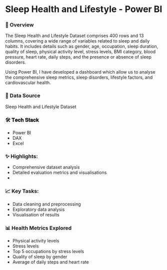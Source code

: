 # Sleep Health and Lifestyle - Power BI

### 📝 Overview
The Sleep Health and Lifestyle Dataset comprises 400 rows and 13 columns, covering a wide range of variables related to sleep and daily habits. It includes details such as gender, age, occupation, sleep duration, quality of sleep, physical activity level, stress levels, BMI category, blood pressure, heart rate, daily steps, and the presence or absence of sleep disorders.

Using Power BI, I have developed a dashboard which allow us to analyse the comprehensive sleep metrics, sleep disorders, lifestyle factors, and cardiovascular health.

### 📂 Data Source
Sleep Health and Lifestyle Dataset

### 🛠️ 𝐓𝐞𝐜𝐡 𝐒𝐭𝐚𝐜𝐤
- Power BI
- DAX
- Excel

### ✨ **Highlights**:
- Comprehensive dataset analysis 
- Detailed evaluation metrics and visualisations
- 

### 📈 **Key Tasks**:
- Data cleaning and preprocessing 
- Exploratory data analysis 
- Visualisation of results

### 📊 **Health Metrics Explored**
- Physical activity levels
- Stress levels
- Top 5 occupations by stress levels
- Quality of sleep by gender
- Average of daily steps and heart rate
